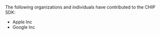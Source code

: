 The following organizations and individuals have contributed to the CHIP SDK:

- Apple Inc
- Google Inc
